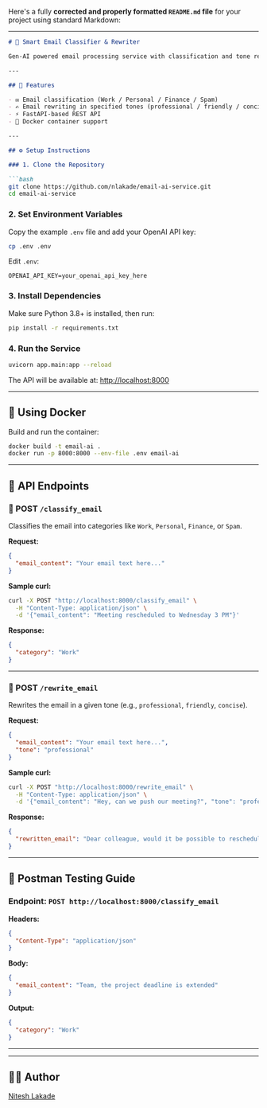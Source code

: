 Here's a fully **corrected and properly formatted `README.md` file** for your project using standard Markdown:

---

````markdown
# 📧 Smart Email Classifier & Rewriter

Gen-AI powered email processing service with classification and tone rewriting capabilities.

---

## 🚀 Features

- ✉️ Email classification (Work / Personal / Finance / Spam)
- ✍️ Email rewriting in specified tones (professional / friendly / concise)
- ⚡ FastAPI-based REST API
- 🐳 Docker container support

---

## ⚙️ Setup Instructions

### 1. Clone the Repository

```bash
git clone https://github.com/nlakade/email-ai-service.git
cd email-ai-service
````

### 2. Set Environment Variables

Copy the example `.env` file and add your OpenAI API key:

```bash
cp .env .env
```

Edit `.env`:

```env
OPENAI_API_KEY=your_openai_api_key_here
```

### 3. Install Dependencies

Make sure Python 3.8+ is installed, then run:

```bash
pip install -r requirements.txt
```

### 4. Run the Service

```bash
uvicorn app.main:app --reload
```

The API will be available at: [http://localhost:8000](http://localhost:8000)

---

## 🐳 Using Docker

Build and run the container:

```bash
docker build -t email-ai .
docker run -p 8000:8000 --env-file .env email-ai
```

---

## 📡 API Endpoints

### 🔹 POST `/classify_email`

Classifies the email into categories like `Work`, `Personal`, `Finance`, or `Spam`.

**Request:**

```json
{
  "email_content": "Your email text here..."
}
```

**Sample curl:**

```bash
curl -X POST "http://localhost:8000/classify_email" \
  -H "Content-Type: application/json" \
  -d '{"email_content": "Meeting rescheduled to Wednesday 3 PM"}'
```

**Response:**

```json
{
  "category": "Work"
}
```

---

### 🔹 POST `/rewrite_email`

Rewrites the email in a given tone (e.g., `professional`, `friendly`, `concise`).

**Request:**

```json
{
  "email_content": "Your email text here...",
  "tone": "professional"
}
```

**Sample curl:**

```bash
curl -X POST "http://localhost:8000/rewrite_email" \
  -H "Content-Type: application/json" \
  -d '{"email_content": "Hey, can we push our meeting?", "tone": "professional"}'
```

**Response:**

```json
{
  "rewritten_email": "Dear colleague, would it be possible to reschedule our meeting..."
}
```

---

## 🧪 Postman Testing Guide

### Endpoint: `POST http://localhost:8000/classify_email`

**Headers:**

```json
{
  "Content-Type": "application/json"
}
```

**Body:**

```json
{
  "email_content": "Team, the project deadline is extended"
}
```

**Output:**

```json
{
  "category": "Work"
}
```

---


---

## 👨‍💻 Author

[Nitesh Lakade](https://github.com/nlakade)


